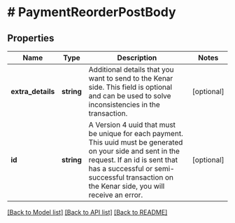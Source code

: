 # # PaymentReorderPostBody

## Properties

Name | Type | Description | Notes
------------ | ------------- | ------------- | -------------
**extra_details** | **string** | Additional details that you want to send to the Kenar side. This field is optional and can be used to solve inconsistencies in the transaction. | [optional]
**id** | **string** | A Version 4 uuid that must be unique for each payment. This uuid must be generated on your side and sent in the request. If an id is sent that has a successful or semi-successful transaction on the Kenar side, you will receive an error. | [optional]

[[Back to Model list]](../../README.md#models) [[Back to API list]](../../README.md#endpoints) [[Back to README]](../../README.md)
